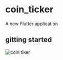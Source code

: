# coin_ticker

A new Flutter application
 ## gitting started
![coin tiker](https://user-images.githubusercontent.com/54541528/129398890-b54e88c6-607e-46f6-89ef-d756078356f3.gif)

